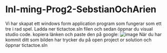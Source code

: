 # Inl-ming-Prog2-SebstianOchArien
Vi har skapat ett windows form application program som fungerar som ett tre i rad spel. 
Ladda ner tictactoe.sln filen och sedan öppnar du visual studio code.
kopiera länken och paste den på google: ![image](https://user-images.githubusercontent.com/92086894/198533815-e35244cf-bb1c-4595-9c01-1f723cc06cf6.png)
När du har kommit ditt som bilden har trycker du på open project or solution och öppnar tictactoe.sln
